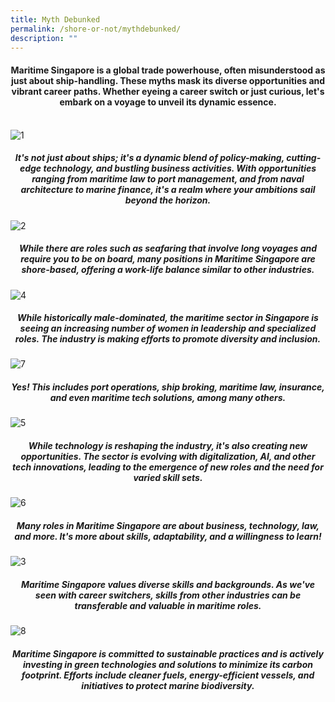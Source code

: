 ```yaml
---
title: Myth Debunked
permalink: /shore-or-not/mythdebunked/
description: ""
---
```

#### <center>Maritime Singapore is a global trade powerhouse, often misunderstood as just about ship-handling. These myths mask its diverse opportunities and vibrant career paths. Whether eyeing a career switch or just curious, let's embark on a voyage to unveil its dynamic essence.
<br>
<img border="0" alt="1" src="https://i.ibb.co/V9TSsnN/1.png">

#####  <center>It's not just about ships; it's a dynamic blend of policy-making, cutting-edge technology, and bustling business activities. With opportunities ranging from maritime law to port management, and from naval architecture to marine finance, it's a realm where your ambitions sail beyond the horizon.
	
<img border="0" alt="2" src="https://i.ibb.co/s6x4vc1/2.png">
	
##### <center>While there are roles such as seafaring that involve long voyages and require you to be on board, many positions in Maritime Singapore are shore-based, offering a work-life balance similar to other industries.
	
<img border="0" alt="4" src="https://i.ibb.co/CnfVtF6/4.png">
	
#####  <center>While historically male-dominated, the maritime sector in Singapore is seeing an increasing number of women in leadership and specialized roles. The industry is making efforts to promote diversity and inclusion.
	
<img border="0" alt="7" src="https://i.ibb.co/j48DvRL/7.png">

#####  <center>Yes! This includes port operations, ship broking, maritime law, insurance, and even maritime tech solutions, among many others.
	
<img border="0" alt="5" src="https://i.ibb.co/K6ZF8Nj/5.png">

#####  <center>While technology is reshaping the industry, it's also creating new opportunities. The sector is evolving with digitalization, AI, and other tech innovations, leading to the emergence of new roles and the need for varied skill sets.

<img border="0" alt="6" src="https://i.ibb.co/BtjYJpF/6.png">
	
#####  <center>Many roles in Maritime Singapore are about business, technology, law, and more. It's more about skills, adaptability, and a willingness to learn!

<img border="0" alt="3" src="https://i.ibb.co/2WjML4h/3.png">

#####  <center>Maritime Singapore values diverse skills and backgrounds. As we've seen with career switchers, skills from other industries can be transferable and valuable in maritime roles.

<img border="0" alt="8" src="https://i.ibb.co/mh692Q8/8.png">

#####  <center>Maritime Singapore is committed to sustainable practices and is actively investing in green technologies and solutions to minimize its carbon footprint. Efforts include cleaner fuels, energy-efficient vessels, and initiatives to protect marine biodiversity.</center></center></center></center></center></center></center></center></center>